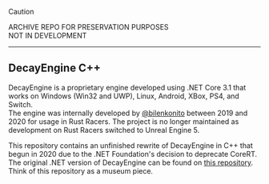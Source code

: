 > [!CAUTION]
> ARCHIVE REPO FOR PRESERVATION PURPOSES  
> NOT IN DEVELOPMENT

----

## DecayEngine C++

DecayEngine is a proprietary engine developed using .NET Core 3.1 that works on Windows (Win32 and UWP), Linux, Android, XBox, PS4, and Switch.  
The engine was internally developed by [@bilenkonito](https://github.com/bilenkonito) between 2019 and 2020 for usage in Rust Racers. The project is no longer maintained as development on Rust Racers switched to Unreal Engine 5.  

This repository contains an unfinished rewrite of DecayEngine in C++ that begun in 2020 due to the .NET Foundation's decision to deprecate CoreRT.  
The original .NET version of DecayEngine can be found on [this repository](https://github.com/Nethash-AB/DecayEngine).  
Think of this repository as a museum piece.

